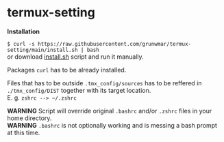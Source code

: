 # termux-setting
**Installation**

`$ curl -s https://raw.githubusercontent.com/grunwmar/termux-setting/main/install.sh | bash` \
or download [install.sh](https://raw.githubusercontent.com/grunwmar/termux-setting/main/install.sh) script and run it manually.

Packages `curl` has to be already installed.

Files that has to be outside `.tmx_config/sources` has to be reffered in `./tmx_config/DIST` together with its
target location. \
E. g. `zshrc --> ~/.zshrc`

**WARNING** Script will override original `.bashrc` and/or `.zshrc` files in your home directory.\
**WARNING** `.bashrc` is not optionally working and is messing a bash prompt at this time.

